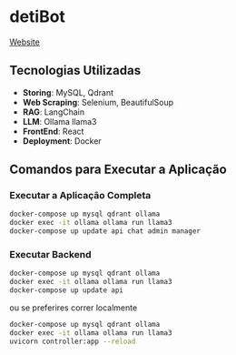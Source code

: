 # detiBot

[Website](https://detibot.pages.dev)

## Tecnologias Utilizadas

- **Storing**: MySQL, Qdrant
- **Web Scraping**: Selenium, BeautifulSoup
- **RAG**: LangChain
- **LLM**: Ollama llama3
- **FrontEnd**: React
- **Deployment**: Docker

## Comandos para Executar a Aplicação

### Executar a Aplicação Completa

```sh
docker-compose up mysql qdrant ollama
docker exec -it ollama ollama run llama3
docker-compose up update api chat admin manager
```

### Executar Backend

```sh
docker-compose up mysql qdrant ollama
docker exec -it ollama ollama run llama3
docker-compose up update api
```
ou se preferires correr localmente
```sh
docker-compose up mysql qdrant ollama
docker exec -it ollama ollama run llama3
uvicorn controller:app --reload
```
